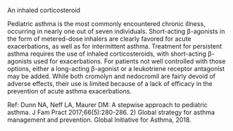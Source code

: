 An inhaled corticosteroid

Pediatric asthma is the most commonly encountered chronic illness, occurring in nearly one out of seven individuals. Short-acting β-agonists in the form of metered-dose inhalers are clearly favored for acute exacerbations, as well as for intermittent asthma. Treatment for persistent asthma requires the use of inhaled corticosteroids, with short-acting β-agonists used for exacerbations. For patients not well controlled with those options, either a long-acting β-agonist or a leukotriene receptor antagonist may be added. While both cromolyn and nedocromil are fairly devoid of adverse effects, their use is limited because of a lack of efficacy in the prevention of acute asthma exacerbations.

Ref: Dunn NA, Neff LA, Maurer DM: A stepwise approach to pediatric asthma. J Fam Pract 2017;66(5):280-286.  2) Global strategy for asthma management and prevention. Global Initiative for Asthma, 2018.